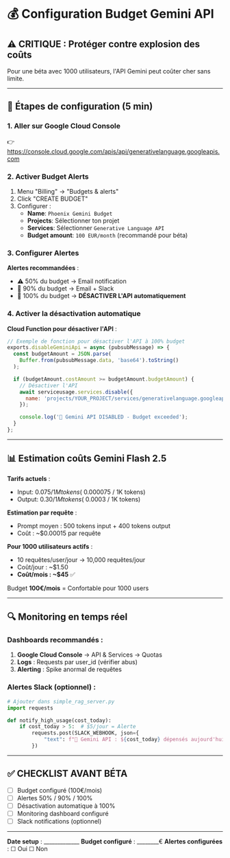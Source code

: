 # 💰 Configuration Budget Gemini API

## ⚠️ CRITIQUE : Protéger contre explosion des coûts

Pour une béta avec 1000 utilisateurs, l'API Gemini peut coûter cher sans limite.

---

## 🔧 Étapes de configuration (5 min)

### 1. Aller sur Google Cloud Console
👉 https://console.cloud.google.com/apis/api/generativelanguage.googleapis.com

### 2. Activer Budget Alerts

1. Menu "Billing" → "Budgets & alerts"
2. Click "CREATE BUDGET"
3. Configurer :
   - **Name**: `Phoenix Gemini Budget`
   - **Projects**: Sélectionner ton projet
   - **Services**: Sélectionner `Generative Language API`
   - **Budget amount**: `100 EUR/month` (recommandé pour béta)

### 3. Configurer Alertes

**Alertes recommandées** :
- ⚠️ 50% du budget → Email notification
- 🚨 90% du budget → Email + Slack
- 🛑 100% du budget → **DÉSACTIVER L'API automatiquement**

### 4. Activer la désactivation automatique

**Cloud Function pour désactiver l'API** :
```javascript
// Exemple de fonction pour désactiver l'API à 100% budget
exports.disableGeminiApi = async (pubsubMessage) => {
  const budgetAmount = JSON.parse(
    Buffer.from(pubsubMessage.data, 'base64').toString()
  );

  if (budgetAmount.costAmount >= budgetAmount.budgetAmount) {
    // Désactiver l'API
    await serviceusage.services.disable({
      name: 'projects/YOUR_PROJECT/services/generativelanguage.googleapis.com'
    });

    console.log('🛑 Gemini API DISABLED - Budget exceeded');
  }
};
```

---

## 📊 Estimation coûts Gemini Flash 2.5

**Tarifs actuels** :
- Input: $0.075 / 1M tokens (~$0.000075 / 1K tokens)
- Output: $0.30 / 1M tokens (~$0.0003 / 1K tokens)

**Estimation par requête** :
- Prompt moyen : 500 tokens input + 400 tokens output
- Coût : ~$0.00015 par requête

**Pour 1000 utilisateurs actifs** :
- 10 requêtes/user/jour → 10,000 requêtes/jour
- Coût/jour : ~$1.50
- **Coût/mois : ~$45** ✅

Budget **100€/mois** = Confortable pour 1000 users

---

## 🔍 Monitoring en temps réel

### Dashboards recommandés :
1. **Google Cloud Console** → API & Services → Quotas
2. **Logs** : Requests par user_id (vérifier abus)
3. **Alerting** : Spike anormal de requêtes

### Alertes Slack (optionnel) :
```python
# Ajouter dans simple_rag_server.py
import requests

def notify_high_usage(cost_today):
    if cost_today > 5:  # $5/jour = Alerte
        requests.post(SLACK_WEBHOOK, json={
            "text": f"🚨 Gemini API : ${cost_today} dépensés aujourd'hui !"
        })
```

---

## ✅ CHECKLIST AVANT BÉTA

- [ ] Budget configuré (100€/mois)
- [ ] Alertes 50% / 90% / 100%
- [ ] Désactivation automatique à 100%
- [ ] Monitoring dashboard configuré
- [ ] Slack notifications (optionnel)

---

**Date setup** : _____________
**Budget configuré** : ________€
**Alertes configurées** : ☐ Oui ☐ Non
